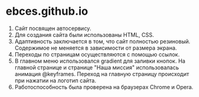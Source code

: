 # ebces.github.io
1. Сайт посвящен автосервису.
2. Для создания сайта были использованы HTML, CSS.
3. Адаптивность заключается в том, что сайт полностью резиновый. Содержимое не меняется в зависимости от размера экрана.
4. Переходы по страницам осуществляются с помощью ссылок.
5. В главном меню использовался gradient для заливки кнопок. На главной странице и странице "Наша миссия" использовалась анимация @keyframes. Переход на главную страницу происходит при нажатии на логотип сайта.
6. Работоспособность была проверена на браузерах Chrome и Opera.
